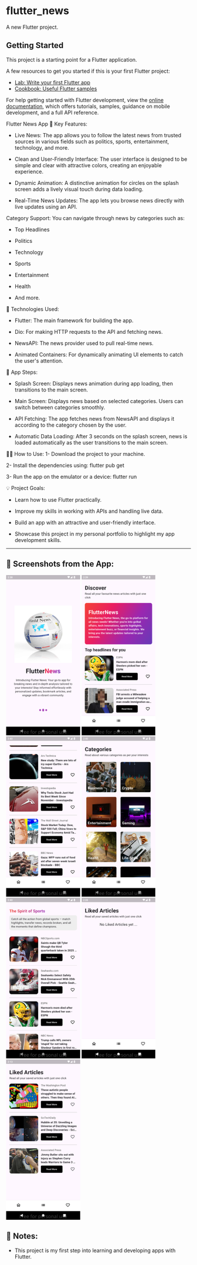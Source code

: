 # flutter_news

A new Flutter project.

## Getting Started

This project is a starting point for a Flutter application.

A few resources to get you started if this is your first Flutter project:

- [Lab: Write your first Flutter app](https://docs.flutter.dev/get-started/codelab)
- [Cookbook: Useful Flutter samples](https://docs.flutter.dev/cookbook)

For help getting started with Flutter development, view the
[online documentation](https://docs.flutter.dev/), which offers tutorials,
samples, guidance on mobile development, and a full API reference.

Flutter News App
📰 Key Features:
- Live News: The app allows you to follow the latest news from trusted sources in various fields such as politics, sports, entertainment, technology, and more.

- Clean and User-Friendly Interface: The user interface is designed to be simple and clear with attractive colors, creating an enjoyable experience.

- Dynamic Animation: A distinctive animation for circles on the splash screen adds a lively visual touch during data loading.

- Real-Time News Updates: The app lets you browse news directly with live updates using an API.


Category Support: You can navigate through news by categories such as:

- Top Headlines

- Politics

- Technology

- Sports

- Entertainment

- Health

- And more.

🚀 Technologies Used:
- Flutter: The main framework for building the app.

- Dio: For making HTTP requests to the API and fetching news.

- NewsAPI: The news provider used to pull real-time news.

- Animated Containers: For dynamically animating UI elements to catch the user's attention.

🔧 App Steps:
- Splash Screen: Displays news animation during app loading, then transitions to the main screen.

- Main Screen: Displays news based on selected categories. Users can switch between categories smoothly.

- API Fetching: The app fetches news from NewsAPI and displays it according to the category chosen by the user.

- Automatic Data Loading: After 3 seconds on the splash screen, news is loaded automatically as the user transitions to the main screen.

🧑‍💻 How to Use:
1- Download the project to your machine.

2- Install the dependencies using: flutter pub get

3- Run the app on the emulator or a device: flutter run

💡 Project Goals:
- Learn how to use Flutter practically.

- Improve my skills in working with APIs and handling live data.

- Build an app with an attractive and user-friendly interface.

- Showcase this project in my personal portfolio to highlight my app development skills.

---

## 📸 Screenshots from the App:

<p float="left">
  <img src="Screenshots/1-splashScreen.png" width="40%" />
  <img src="Screenshots/2-homescreen.png" width="40%" />
  <img src="Screenshots/3-homescreen2.png" width="40%" />
  <img src="Screenshots/4-categories.png" width="40%" />
  <img src="Screenshots/5-categorynews.png" width="40%" />
  <img src="Screenshots/6-likdescreenempty.png" width="40%"/>
    <img src="Screenshots/7-likedscreen.png" width="40%"/>

</p>


## 🚀 Notes:
- This project is my first step into learning and developing apps with Flutter.








